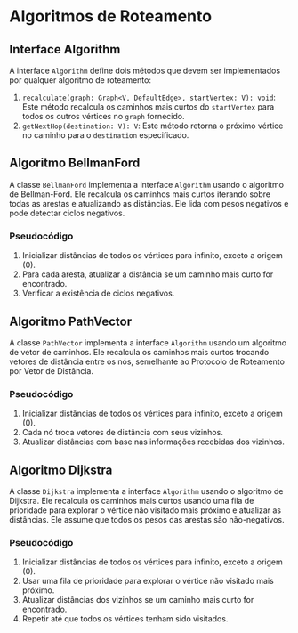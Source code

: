 # Algoritmos de Roteamento

## Interface Algorithm

A interface `Algorithm` define dois métodos que devem ser implementados por qualquer algoritmo de roteamento:

1. `recalculate(graph: Graph<V, DefaultEdge>, startVertex: V): void`: Este método recalcula os caminhos mais curtos do `startVertex` para todos os outros vértices no `graph` fornecido.
2. `getNextHop(destination: V): V`: Este método retorna o próximo vértice no caminho para o `destination` especificado.

## Algoritmo BellmanFord

A classe `BellmanFord` implementa a interface `Algorithm` usando o algoritmo de Bellman-Ford. Ele recalcula os caminhos mais curtos iterando sobre todas as arestas e atualizando as distâncias. Ele lida com pesos negativos e pode detectar ciclos negativos.

### Pseudocódigo

1. Inicializar distâncias de todos os vértices para infinito, exceto a origem (0).
2. Para cada aresta, atualizar a distância se um caminho mais curto for encontrado.
3. Verificar a existência de ciclos negativos.

## Algoritmo PathVector

A classe `PathVector` implementa a interface `Algorithm` usando um algoritmo de vetor de caminhos. Ele recalcula os caminhos mais curtos trocando vetores de distância entre os nós, semelhante ao Protocolo de Roteamento por Vetor de Distância.

### Pseudocódigo

1. Inicializar distâncias de todos os vértices para infinito, exceto a origem (0).
2. Cada nó troca vetores de distância com seus vizinhos.
3. Atualizar distâncias com base nas informações recebidas dos vizinhos.

## Algoritmo Dijkstra

A classe `Dijkstra` implementa a interface `Algorithm` usando o algoritmo de Dijkstra. Ele recalcula os caminhos mais curtos usando uma fila de prioridade para explorar o vértice não visitado mais próximo e atualizar as distâncias. Ele assume que todos os pesos das arestas são não-negativos.

### Pseudocódigo

1. Inicializar distâncias de todos os vértices para infinito, exceto a origem (0).
2. Usar uma fila de prioridade para explorar o vértice não visitado mais próximo.
3. Atualizar distâncias dos vizinhos se um caminho mais curto for encontrado.
4. Repetir até que todos os vértices tenham sido visitados.